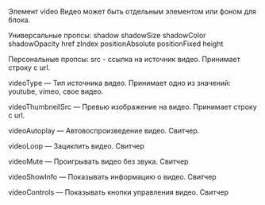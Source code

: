 Элемент video
Видео может быть отдельным элементом или фоном для блока.

Универсальные пропсы:
shadow
shadowSize
shadowColor
shadowOpacity
href
zIndex
positionAbsolute
positionFixed
height

Персональные пропсы:
src - ссылка на источник видео. Принимает строку с url.

videoType — Тип источника видео. Принимает одно из значений: youtube, vimeo, свое видео.

videoThumbneilSrc — Превью изображение на видео. Принимает строку с url.

videoAutoplay — Автовоспроизведение видео. Свитчер. 

videoLoop — Зациклить видео. Свитчер

videoMute — Проигрывать видео без звука. Свитчер

videoShowInfo — Показывать информацию о видео. Свитчер

videoControls — Показывать кнопки управления видео. Свитчер